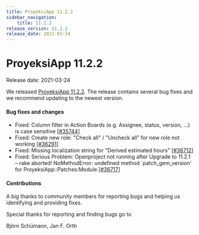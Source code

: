 ```yaml
---
title: ProyeksiApp 11.2.2
sidebar_navigation:
    title: 11.2.2
release_version: 11.2.2
release_date: 2021-03-24
---
```


# ProyeksiApp 11.2.2

Release date: 2021-03-24

We released [ProyeksiApp 11.2.2](https://community.openproject.com/versions/1473).
The release contains several bug fixes and we recommend updating to the newest version.

<!--more-->
#### Bug fixes and changes

- Fixed: Column filter in Action Boards (e.g.  Assignee, status, version, ...) is case sensitive \[[#35744](https://community.openproject.com/wp/35744)\]
- Fixed: Create new role: "Check all" / "Uncheck all" for new role not working \[[#36291](https://community.openproject.com/wp/36291)\]
- Fixed: Missing localization string for "Derived estimated hours" \[[#36712](https://community.openproject.com/wp/36712)\]
- Fixed: Serious Problem: Openproject not running after Upgrade to 11.2.1 – rake aborted!  NoMethodError: undefined method `patch_gem_version' for ProyeksiApp::Patches:Module \[[#36717](https://community.openproject.com/wp/36717)\]

#### Contributions
A big thanks to community members for reporting bugs and helping us identifying and providing fixes.

Special thanks for reporting and finding bugs go to

Björn Schümann, Jan F. Orth

